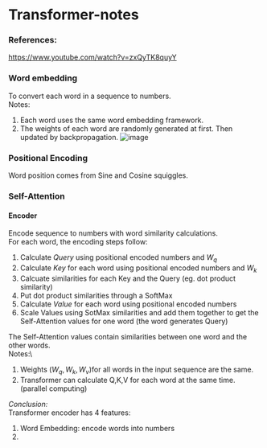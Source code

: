# Transformer-notes
### References:
https://www.youtube.com/watch?v=zxQyTK8quyY
### Word embedding
To convert each word in a sequence to numbers. \
Notes: 
1. Each word uses the same word embedding framework.
2. The weights of each word are randomly generated at first. Then updated by backpropagation.
![image](https://github.com/YummyPancake/Transformer-notes/assets/50786300/beb20816-9407-4081-a8b1-36a8112646e6)


### Positional Encoding
Word position comes from Sine and Cosine squiggles.


### Self-Attention
#### Encoder
Encode sequence to numbers with word similarity calculations.\
For each word, the encoding steps follow:
1. Calculate *Query* using positional encoded numbers and $W_q$
2. Calculate *Key* for each word using positional encoded numbers and $W_k$
3. Calcuate similarities for each Key and the Query (eg. dot product similarity)
4. Put dot product similarities through a SoftMax
5. Calculate *Value* for each word using positional encoded numbers
6. Scale Values using SotMax similarities and add them together to get the Self-Attention values for one word (the word generates Query)

The Self-Attention values contain similarities between one word and the other words.\
Notes:\
1. Weights ($W_q, W_k, W_v$)for all words in the input sequence are the same.
2. Transformer can calculate Q,K,V for each word at the same time. (parallel computing)



*Conclusion:* \
Transformer encoder has 4 features:
1. Word Embedding: encode words into numbers
2. 


